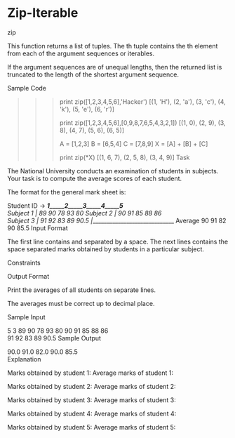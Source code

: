 # Zip-Iterable
zip

This function returns a list of tuples. The th tuple contains the th element from each of the argument sequences or iterables.

If the argument sequences are of unequal lengths, then the returned list is truncated to the length of the shortest argument sequence.

Sample Code

>>> print zip([1,2,3,4,5,6],'Hacker')
[(1, 'H'), (2, 'a'), (3, 'c'), (4, 'k'), (5, 'e'), (6, 'r')]
>>> 
>>> print zip([1,2,3,4,5,6],[0,9,8,7,6,5,4,3,2,1])
[(1, 0), (2, 9), (3, 8), (4, 7), (5, 6), (6, 5)]
>>> 
>>> A = [1,2,3]
>>> B = [6,5,4]
>>> C = [7,8,9]
>>> X = [A] + [B] + [C]
>>> 
>>> print zip(*X)
[(1, 6, 7), (2, 5, 8), (3, 4, 9)]
Task

The National University conducts an examination of  students in  subjects.
Your task is to compute the average scores of each student.

The format for the general mark sheet is:

Student ID → ___1_____2_____3_____4_____5__               
Subject 1   |  89    90    78    93    80
Subject 2   |  90    91    85    88    86  
Subject 3   |  91    92    83    89    90.5
            |______________________________
Average        90    91    82    90    85.5 
Input Format

The first line contains  and  separated by a space.
The next  lines contains the space separated marks obtained by students in a particular subject.

Constraints



Output Format

Print the averages of all students on separate lines.

The averages must be correct up to  decimal place.

Sample Input

5 3
89 90 78 93 80
90 91 85 88 86  
91 92 83 89 90.5
Sample Output

90.0 
91.0 
82.0 
90.0 
85.5        
Explanation

Marks obtained by student 1: 
Average marks of student 1:

Marks obtained by student 2: 
Average marks of student 2:

Marks obtained by student 3: 
Average marks of student 3:

Marks obtained by student 4: 
Average marks of student 4:

Marks obtained by student 5: 
Average marks of student 5:

